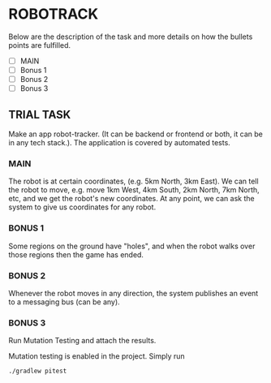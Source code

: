 # ROBOTRACK

Below are the description of the task and more details on how the bullets points are fulfilled.

- [ ] MAIN
- [ ] Bonus 1
- [ ] Bonus 2
- [ ] Bonus 3

## TRIAL TASK

Make an app robot-tracker. (It can be backend or frontend or both, it can be in any tech stack.). The application is
covered by automated tests.

### MAIN

The robot is at certain coordinates, (e.g. 5km North, 3km East). We can tell the robot to move, e.g. move 1km West, 4km
South, 2km North, 7km North, etc, and we get the robot's new coordinates. At any point, we can ask the system to give us
coordinates for any robot.

### BONUS 1

Some regions on the ground have "holes", and when the robot walks over those regions then the game has ended.

### BONUS 2

Whenever the robot moves in any direction, the system publishes an event to a messaging bus (can be any).

### BONUS 3

Run Mutation Testing and attach the results.

Mutation testing is enabled in the project. Simply run

```
./gradlew pitest
```

